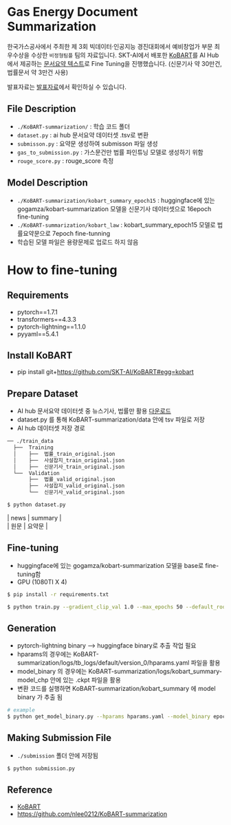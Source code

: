 # Gas Energy Document Summarization

한국가스공사에서 주최한 제 3회 빅데이터·인공지능 경진대회에서 예비창업가 부문 최우수상을 수상한 `비정형팀플` 팀의 자료입니다. SKT-AI에서 배포한 [KoBART](https://github.com/SKT-AI/KoBART)를 AI Hub에서 제공하는 [문서요약 텍스트](https://aihub.or.kr/aihubdata/data/view.do?currMenu=115&topMenu=100&aihubDataSe=realm&dataSetSn=97)로 Fine Tuning을 진행했습니다. (신문기사 약 30만건, 법률문서 약 3만건 사용)

발표자료는 [발표자료](./slides/slides.pdf)에서 확인하실 수 있습니다.


## File Description
- `./KoBART-summarization/` : 학습 코드 폴더
- `dataset.py` : ai hub 문서요약 데이터셋 .tsv로 변환
- `submisson.py` : 요약문 생성하여 submisson 파일 생성
- `gas_to_submission.py` : 가스문건만 법률 파인튜닝 모델로 생성하기 위함
- `rouge_score.py` : rouge_score 측정

## Model Description
- `./KoBART-summarization/kobart_summary_epoch15` : huggingface에 있는 gogamza/kobart-summarization 모델을 신문기사 데이터셋으로 16epoch fine-tuning
- `./KoBART-summarization/kobart_law` : kobart_summary_epoch15 모델로 법률요약문으로 7epoch fine-tunning
- 학습된 모델 파일은 용량문제로 업로드 하지 않음

# How to fine-tuning
## Requirements
- pytorch==1.7.1
- transformers==4.3.3
- pytorch-lightning==1.1.0
- pyyaml==5.4.1

## Install KoBART
- pip install git+https://github.com/SKT-AI/KoBART#egg=kobart

## Prepare Dataset
- AI hub 문서요약 데이터셋 중 뉴스기사, 법률만 활용 [다운로드](https://aihub.or.kr/aihubdata/data/view.do?currMenu=115&topMenu=100&aihubDataSe=realm&dataSetSn=97)
- dataset.py 를 통해 KoBART-summarization/data 안에 tsv 파일로 저장
- AI hub 데이터셋 저장 경로
```bash
── ./train_data
  ├──  Training
  │    ├──  법률_train_original.json
  │    ├──  사설잡지_train_original.json
  │    ├──  신문기사_train_original.json
  └──  Validation
       ├──  법률_valid_original.json
       ├──  사설잡지_valid_original.json
       └──  신문기사_valid_original.json
```

```bash
$ python dataset.py
```
  
|  news  | summary |<br/>
|  원문   |  요약문  |  

## Fine-tuning
- huggingface에 있는 gogamza/kobart-summarization 모델을 base로 fine-tuning함
- GPU (1080TI X 4)

```bash
$ pip install -r requirements.txt
```

```bash
$ python train.py --gradient_clip_val 1.0 --max_epochs 50 --default_root_dir logs --gpus 4 --batch_size 6 --num_workers 8 --accelerator ddp --max_len 512
```

## Generation
- pytorch-lightning binary --> huggingface binary로 추출 작업 필요
- hparams의 경우에는 KoBART-summarization/logs/tb_logs/default/version_0/hparams.yaml 파일을 활용
- model_binary 의 경우에는 KoBART-summarization/logs/kobart_summary-model_chp 안에 있는 .ckpt 파일을 활용
- 변환 코드를 실행하면 KoBART-summarization/kobart_summary 에 model binary 가 추출 됨

```bash
# example
$ python get_model_binary.py --hparams hparams.yaml --model_binary epoch=15-val_loss=6.178.ckpt
```

## Making Submission File
- `./submission` 폴더 안에 저장됨

```bash
$ python submission.py
```

## Reference
- [KoBART](https://github.com/SKT-AI/KoBART)
- https://github.com/nlee0212/KoBART-summarization

